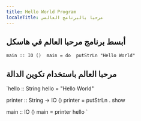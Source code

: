 ```yaml
---
title: Hello World Program
localeTitle: مرحبا بالبرنامج العالمي
---
```

## أبسط برنامج مرحبا العالم في هاسكل

 `main :: IO () 
 main = do 
    putStrLn "Hello World" 
` 

## مرحبا العالم باستخدام تكوين الدالة

 `hello :: String 
 hello = "Hello World" 
 
 printer :: String -> IO () 
 printer = putStrLn . show 
 
 main :: IO () 
 main = printer hello 
`